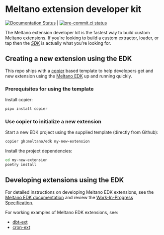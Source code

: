 # Meltano extension developer kit

[![Documentation Status](https://readthedocs.org/projects/meltano-edk/badge/?version=latest)](https://edk.meltano.com/en/latest/?badge=latest) |
[![pre-commit.ci status](https://results.pre-commit.ci/badge/github/meltano/edk/main.svg)](https://results.pre-commit.ci/latest/github/meltano/edk/main)

The Meltano extension developer kit is the fastest way to build custom Meltano extensions. If you're looking to build a custom extractor, loader, or tap then the [*SDK*](https://github.com/meltano/singer-sdk) is actually what you're looking for.

## Creating a new extension using the EDK

This repo ships with a [copier](https://copier.readthedocs.io/en/stable/) based template to help developers get and new extension using the [Meltano EDK](https://edk.meltano.com) up and running quickly.

### Prerequisites for using the template

Install copier:

```bash
pipx install copier
```

### Use copier to initialize a new extension

Start a new EDK project using the supplied template (directly from Github):

```bash
copier gh:meltano/edk my-new-extension
```

Install the project dependencies:

```bash
cd my-new-extension
poetry install
```

## Developing extensions using the EDK

For detailed instructions on developing Meltano EDK extensions, see the [Meltano EDK documentation](https://edk.meltano.com) and review the [Work-In-Progress Specification](https://meltano-edk--28.org.readthedocs.build/en/28/specification.html).

For working examples of Meltano EDK extensions, see:

- [dbt-ext](https://github.com/meltano/dbt-ext)
- [cron-ext](https://github.com/meltano/cron-ext)
